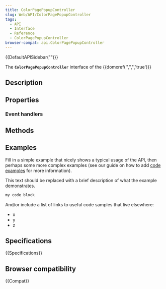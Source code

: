 ```yaml
---
title: ColorPagePopupController
slug: Web/API/ColorPagePopupController
tags:
  - API
  - Interface
  - Reference
  - ColorPagePopupController
browser-compat: api.ColorPagePopupController
---
```

{{DefaultAPISidebar("")}}

The **`ColorPagePopupController`** interface of the {{domxref('','','','true')}} 

## Description

 

## Properties



### Event handlers



## Methods



## Examples

Fill in a simple example that nicely shows a typical usage of the API, then perhaps some more complex examples (see our guide on how to add [code examples](/en-US/docs/MDN/Contribute/Structures/Code_examples) for more information).

This text should be replaced with a brief description of what the example demonstrates.

```js
my code block
```

And/or include a list of links to useful code samples that live elsewhere:

*   x
*   y
*   z

## Specifications

{{Specifications}}

## Browser compatibility

{{Compat}}

